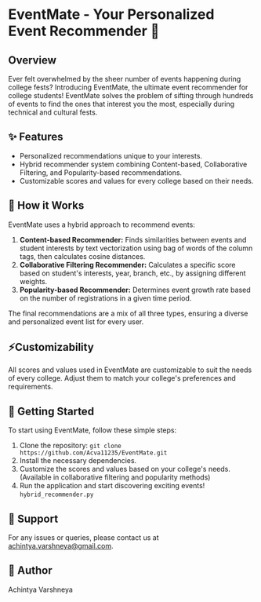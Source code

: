 # EventMate - Your Personalized Event Recommender 🤖

## Overview
Ever felt overwhelmed by the sheer number of events happening during college fests? Introducing EventMate, the ultimate event recommender for college students! EventMate solves the problem of sifting through hundreds of events to find the ones that interest you the most, especially during technical and cultural fests.


## ✨ Features

- Personalized recommendations unique to your interests.
- Hybrid recommender system combining Content-based, Collaborative Filtering, and Popularity-based recommendations.
- Customizable scores and values for every college based on their needs.

## 🧠 How it Works

EventMate uses a hybrid approach to recommend events:

1. **Content-based Recommender:** Finds similarities between events and student interests by text vectorization using bag of words of the column tags, then calculates cosine distances.
2. **Collaborative Filtering Recommender:** Calculates a specific score based on student's interests, year, branch, etc., by assigning different weights.
3. **Popularity-based Recommender:** Determines event growth rate based on the number of registrations in a given time period.

The final recommendations are a mix of all three types, ensuring a diverse and personalized event list for every user.

## ⚡Customizability 

All scores and values used in EventMate are customizable to suit the needs of every college. Adjust them to match your college's preferences and requirements.

## 🚀 Getting Started 

To start using EventMate, follow these simple steps:

1. Clone the repository: `git clone https://github.com/Acva11235/EventMate.git`
2. Install the necessary dependencies.
3. Customize the scores and values based on your college's needs. (Available in collaborative filtering and popularity methods)
4. Run the application and start discovering exciting events! `hybrid_recommender.py`

## 🤝 Support

For any issues or queries, please contact us at [achintya.varshneya@gmail.com](mailto:support@eventmate.com).

## 📄 Author 

Achintya Varshneya
